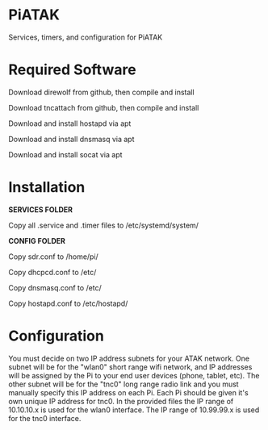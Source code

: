 # PiATAK
Services, timers, and configuration for PiATAK

# Required Software

Download direwolf from github, then compile and install

Download tncattach from github, then compile and install

Download and install hostapd via apt

Download and install dnsmasq via apt

Download and install socat via apt

# Installation

**SERVICES FOLDER**

  Copy all .service and .timer files to /etc/systemd/system/

**CONFIG FOLDER**

Copy sdr.conf to /home/pi/

Copy dhcpcd.conf to /etc/

Copy dnsmasq.conf to /etc/

Copy hostapd.conf to /etc/hostapd/

# Configuration

You must decide on two IP address subnets for your ATAK network. One subnet will be for the "wlan0" short range wifi network, and IP addresses will be assigned by the Pi to your end user devices (phone, tablet, etc). The other subnet will be for the "tnc0" long range radio link and you must manually specify this IP address on each Pi. Each Pi should be given it's own unique IP address for tnc0. In the provided files the IP range of 10.10.10.x is used for the wlan0 interface. The IP range of 10.99.99.x is used for the tnc0 interface.


#
